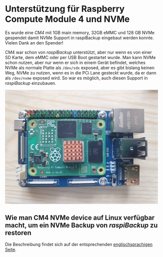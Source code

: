 # Unterstützung für Raspberry Compute Module 4 und NVMe

Es wurde eine *CM4* mit 1GB main memory, 32GB eMMC und 128 GB NVMe gespendet
damit NVMe Support in raspiBackup eingebaut werden konnte.
Vielen Dank an den Spender!

CM4 war schon von *raspiBackup* unterstützt, aber nur wenn es von einer SD Karte,
dem eMMC oder per USB Boot gestartet wurde. Man kann NVMe schon nutzen, aber nur
wenn er sich in einem Gerät befindet, welches NVMe als normale Platte als `/dev/sdx`
exposed, aber es gibt bislang keinen Weg, NVMe zu nutzen, wenn es in die PCi
Lane gesteckt wurde, da er dann als `/dev/nvme` exposed wird.
So war es möglich, auch diesen Support in *raspiBackup* einzubauen.

![Foto eines Compute Moduls CM4](images/CM4.jpg)

## Wie man CM4 NVMe device auf Linux verfügbar macht, um ein NVMe Backup von *raspiBackup* zu restoren

Die Beschreibung findet sich auf der entsprechenden [englischsprachigen Seite](../support-for-raspberry-compute-module-4-and-nvme.md).


[.status]: done
[.source]: https://www.linux-tips-and-tricks.de/de/raspibackupcategoried/613-unterstuetzung-fuer-raspberry-compute-module-4-und-nvme
[.source]: https://www.linux-tips-and-tricks.de/en/raspibackupcategorye/612-support-for-raspberry-compute-module-4-and-nvme
[.status]: rft "Ready for translation"

